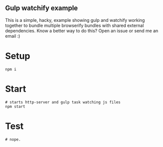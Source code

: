 Gulp watchify example
---

This is a simple, hacky, example showing gulp and watchify working together to bundle multiple browserify bundles with shared external dependencies.
Know a better way to do this? Open an issue or send me an email :)

# Setup
```shell
npm i
```

# Start

```shell
# starts http-server and gulp task watching js files
npm start
```

# Test
```shell
# nope.
```
